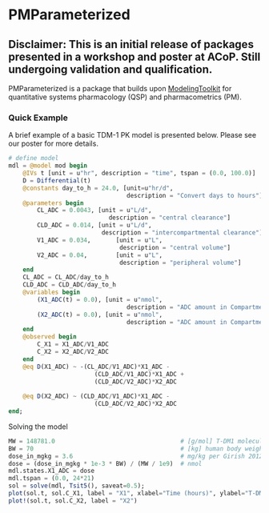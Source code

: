 # PMParameterized

## Disclaimer: This is an initial release of packages presented in a workshop and poster at ACoP. Still undergoing validation and qualification. 

PMParameterized is a package that builds upon [ModelingToolkit](https://docs.sciml.ai/ModelingToolkit/stable/) for quantitative systems pharmacology (QSP) and pharmacometrics (PM). 


### Quick Example
A brief example of a basic TDM-1 PK model is presented below. Please see our poster for more details.

```julia
# define model
mdl = @model mod begin
    @IVs t [unit = u"hr", description = "time", tspan = (0.0, 100.0)]
    D = Differential(t)
    @constants day_to_h = 24.0, [unit=u"hr/d", 
                                 description = "Convert days to hours"]
    @parameters begin 
        CL_ADC = 0.0043, [unit = u"L/d", 
                            description = "central clearance"]
        CLD_ADC = 0.014, [unit = u"L/d", 
                          description = "intercompartmental clearance"]
        V1_ADC = 0.034,       [unit = u"L", 
                               description = "central volume"]
        V2_ADC = 0.04,        [unit = u"L", 
                               description = "peripheral volume"]
    end
    CL_ADC = CL_ADC/day_to_h
    CLD_ADC = CLD_ADC/day_to_h
    @variables begin
        (X1_ADC(t) = 0.0), [unit = u"nmol", 
                                 description = "ADC amount in Compartment 1"]
        (X2_ADC(t) = 0.0), [unit = u"nmol", 
                                 description = "ADC amount in Compartment 2"]
    end
    @observed begin
        C_X1 = X1_ADC/V1_ADC
        C_X2 = X2_ADC/V2_ADC
    end
    @eq D(X1_ADC) ~ -(CL_ADC/V1_ADC)*X1_ADC - 
                        (CLD_ADC/V1_ADC)*X1_ADC + 
                        (CLD_ADC/V2_ADC)*X2_ADC
                        
    @eq D(X2_ADC) ~ (CLD_ADC/V1_ADC)*X1_ADC - 
                        (CLD_ADC/V2_ADC)*X2_ADC
end;
```

Solving the model

```julia
MW = 148781.0                                   # [g/mol] T-DM1 molecular weight (Scheuher et al 2022)
BW = 70                                         # [kg] human body weight
dose_in_mgkg = 3.6                              # mg/kg per Girish 2012 data
dose = (dose_in_mgkg * 1e-3 * BW) / (MW / 1e9)  # nmol
mdl.states.X1_ADC = dose
mdl.tspan = (0.0, 24*21)
sol = solve(mdl, Tsit5(), saveat=0.5);
plot(sol.t, sol.C_X1, label = "X1", xlabel="Time (hours)", ylabel="T-DM1 (nM)", dpi=600)
plot!(sol.t, sol.C_X2, label = "X2")
```

